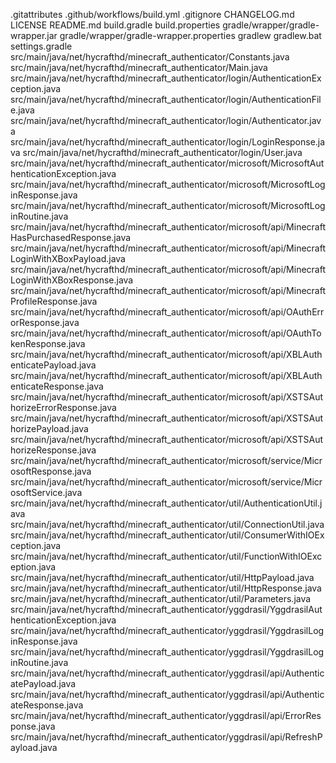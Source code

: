  .gitattributes
 .github/workflows/build.yml
 .gitignore
 CHANGELOG.md
 LICENSE
 README.md
 build.gradle
 build.properties
 gradle/wrapper/gradle-wrapper.jar
 gradle/wrapper/gradle-wrapper.properties
 gradlew
 gradlew.bat
 settings.gradle
 src/main/java/net/hycrafthd/minecraft_authenticator/Constants.java
 src/main/java/net/hycrafthd/minecraft_authenticator/Main.java
 src/main/java/net/hycrafthd/minecraft_authenticator/login/AuthenticationException.java
 src/main/java/net/hycrafthd/minecraft_authenticator/login/AuthenticationFile.java
 src/main/java/net/hycrafthd/minecraft_authenticator/login/Authenticator.java
 src/main/java/net/hycrafthd/minecraft_authenticator/login/LoginResponse.java
 src/main/java/net/hycrafthd/minecraft_authenticator/login/User.java
 src/main/java/net/hycrafthd/minecraft_authenticator/microsoft/MicrosoftAuthenticationException.java
 src/main/java/net/hycrafthd/minecraft_authenticator/microsoft/MicrosoftLoginResponse.java
 src/main/java/net/hycrafthd/minecraft_authenticator/microsoft/MicrosoftLoginRoutine.java
 src/main/java/net/hycrafthd/minecraft_authenticator/microsoft/api/MinecraftHasPurchasedResponse.java
 src/main/java/net/hycrafthd/minecraft_authenticator/microsoft/api/MinecraftLoginWithXBoxPayload.java
 src/main/java/net/hycrafthd/minecraft_authenticator/microsoft/api/MinecraftLoginWithXBoxResponse.java
 src/main/java/net/hycrafthd/minecraft_authenticator/microsoft/api/MinecraftProfileResponse.java
 src/main/java/net/hycrafthd/minecraft_authenticator/microsoft/api/OAuthErrorResponse.java
 src/main/java/net/hycrafthd/minecraft_authenticator/microsoft/api/OAuthTokenResponse.java
 src/main/java/net/hycrafthd/minecraft_authenticator/microsoft/api/XBLAuthenticatePayload.java
 src/main/java/net/hycrafthd/minecraft_authenticator/microsoft/api/XBLAuthenticateResponse.java
 src/main/java/net/hycrafthd/minecraft_authenticator/microsoft/api/XSTSAuthorizeErrorResponse.java
 src/main/java/net/hycrafthd/minecraft_authenticator/microsoft/api/XSTSAuthorizePayload.java
 src/main/java/net/hycrafthd/minecraft_authenticator/microsoft/api/XSTSAuthorizeResponse.java
 src/main/java/net/hycrafthd/minecraft_authenticator/microsoft/service/MicrosoftResponse.java
 src/main/java/net/hycrafthd/minecraft_authenticator/microsoft/service/MicrosoftService.java
 src/main/java/net/hycrafthd/minecraft_authenticator/util/AuthenticationUtil.java
 src/main/java/net/hycrafthd/minecraft_authenticator/util/ConnectionUtil.java
 src/main/java/net/hycrafthd/minecraft_authenticator/util/ConsumerWithIOException.java
 src/main/java/net/hycrafthd/minecraft_authenticator/util/FunctionWithIOException.java
 src/main/java/net/hycrafthd/minecraft_authenticator/util/HttpPayload.java
 src/main/java/net/hycrafthd/minecraft_authenticator/util/HttpResponse.java
 src/main/java/net/hycrafthd/minecraft_authenticator/util/Parameters.java
 src/main/java/net/hycrafthd/minecraft_authenticator/yggdrasil/YggdrasilAuthenticationException.java
 src/main/java/net/hycrafthd/minecraft_authenticator/yggdrasil/YggdrasilLoginResponse.java
 src/main/java/net/hycrafthd/minecraft_authenticator/yggdrasil/YggdrasilLoginRoutine.java
 src/main/java/net/hycrafthd/minecraft_authenticator/yggdrasil/api/AuthenticatePayload.java
 src/main/java/net/hycrafthd/minecraft_authenticator/yggdrasil/api/AuthenticateResponse.java
 src/main/java/net/hycrafthd/minecraft_authenticator/yggdrasil/api/ErrorResponse.java
 src/main/java/net/hycrafthd/minecraft_authenticator/yggdrasil/api/RefreshPayload.java

